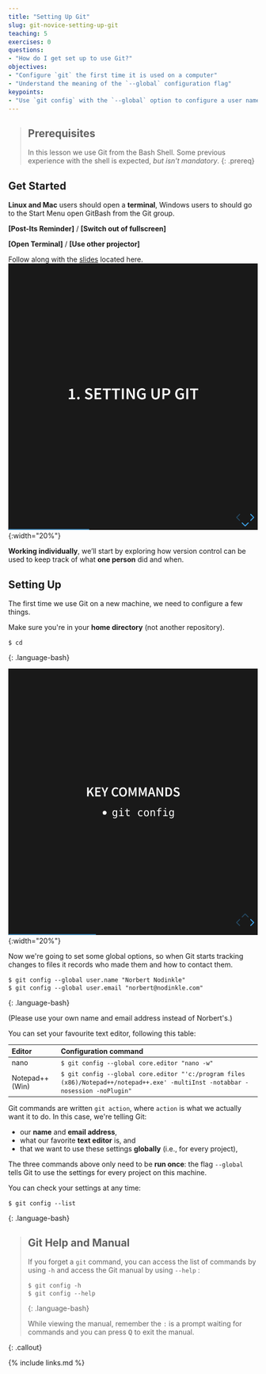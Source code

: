 ```yaml
---
title: "Setting Up Git"
slug: git-novice-setting-up-git
teaching: 5
exercises: 0
questions:
- "How do I get set up to use Git?"
objectives:
- "Configure `git` the first time it is used on a computer"
- "Understand the meaning of the `--global` configuration flag"
keypoints:
- "Use `git config` with the `--global` option to configure a user name, email address, editor, and other preferences once per machine."
---
```



> ## Prerequisites
>
> In this lesson we use Git from the Bash Shell.
> Some previous experience with the shell is expected,
> *but isn't mandatory*.
{: .prereq}

## Get Started

**Linux and Mac** users should open a **terminal**, Windows users to should go to the Start Menu open GitBash from the Git group.

**[Post-Its Reminder]** / **[Switch out of fullscreen]**

**[Open Terminal]** / **[Use other projector]**



Follow along with the [slides](https://southampton-rsg-training.github.io/git-novice/slides/index.html) located here.
![Introduction](fig/slides/02-setup/0_introduction.png){:width="20%"}


**Working individually**, we’ll start by exploring how version control can be used to keep track of what **one person** did and when.

## Setting Up ##

The first time we use Git on a new machine,
we need to configure a few things.

Make sure you're in your **home directory** (not another repository).

~~~
$ cd
~~~
{: .language-bash}

![Key commands](fig/slides/02-setup/1_key.png){:width="20%"}

Now we're going to set some global options, so when Git starts tracking changes to files it records who made them and how to contact them.

~~~
$ git config --global user.name "Norbert Nodinkle"
$ git config --global user.email "norbert@nodinkle.com"
~~~
{: .language-bash}

(Please use your own name and email address instead of Norbert's.)

You can set your favourite text editor, following this table:

| Editor             | Configuration command                            |
|:-------------------|:-------------------------------------------------|
| nano               | `$ git config --global core.editor "nano -w"`    |
| Notepad++ (Win)    | `$ git config --global core.editor "'c:/program files (x86)/Notepad++/notepad++.exe' -multiInst -notabbar -nosession -noPlugin"`|


Git commands are written `git action`,
where `action` is what we actually want it to do.
In this case,
we're telling Git:

*   our **name** and **email address**,
*   what our favorite **text editor** is, and
*   that we want to use these settings **globally** (i.e., for every project),

The three commands above only need to be **run once**:
the flag `--global` tells Git to use the settings for every project on this machine.

You can check your settings at any time:

~~~
$ git config --list
~~~
{: .language-bash}

> ## Git Help and Manual
>
> If you forget a `git` command, you can access the list of commands by using `-h` and access the Git manual by using `--help` :
>
> ~~~
> $ git config -h
> $ git config --help
> ~~~
> {: .language-bash}
>
> While viewing the manual, remember the `:` is a prompt waiting for commands and you can press <kbd>Q</kbd> to exit the manual.
>
{: .callout}

{% include links.md %}

